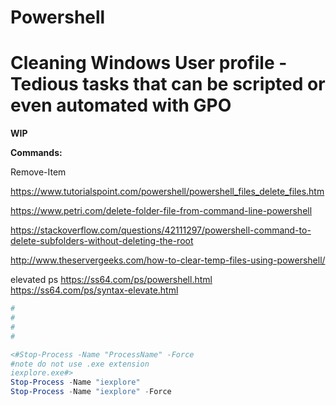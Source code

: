 # Powershell
# Cleaning Windows User profile - Tedious tasks that can be scripted or even automated with GPO

**WIP**

**Commands:**

Remove-Item

https://www.tutorialspoint.com/powershell/powershell_files_delete_files.htm

https://www.petri.com/delete-folder-file-from-command-line-powershell

https://stackoverflow.com/questions/42111297/powershell-command-to-delete-subfolders-without-deleting-the-root

http://www.theservergeeks.com/how-to-clear-temp-files-using-powershell/

elevated ps
https://ss64.com/ps/powershell.html
https://ss64.com/ps/syntax-elevate.html

```powershell
#
#
#
#

<#Stop-Process -Name "ProcessName" -Force
#note do not use .exe extension
iexplore.exe#>
Stop-Process -Name "iexplore" 
Stop-Process -Name "iexplore" -Force
```


